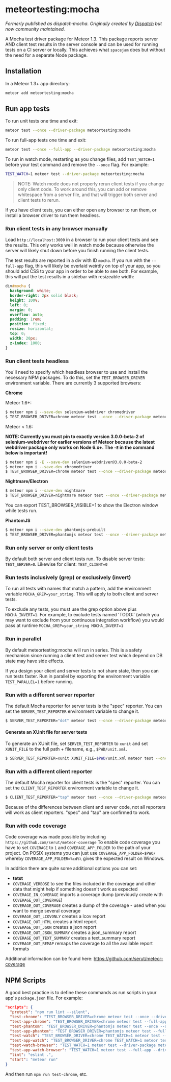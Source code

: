 # meteortesting:mocha

_Formerly published as dispatch:mocha. Originally created by [Dispatch](http://www.dispatch.me/) but now community maintained._

A Mocha test driver package for Meteor 1.3. This package reports server AND client test results in the server console and can be used for running tests on a CI server or locally. This achieves what `spacejam` does but without the need for a separate Node package.

## Installation

In a Meteor 1.3+ app directory:

```bash
meteor add meteortesting:mocha
```

## Run app tests

To run unit tests one time and exit:

```bash
meteor test --once --driver-package meteortesting:mocha
```

To run full-app tests one time and exit:

```bash
meteor test --once --full-app --driver-package meteortesting:mocha
```

To run in watch mode, restarting as you change files, add `TEST_WATCH=1` before your test command and remove the `--once` flag. For example:

```bash
TEST_WATCH=1 meteor test --driver-package meteortesting:mocha
```

> NOTE: Watch mode does not properly rerun client tests if you change only client code. To work around this, you can add or remove whitespace from a server file, and that will trigger both server and client tests to rerun.

If you have client tests, you can either open any browser to run them, or install a browser driver to run them headless.

### Run client tests in any browser manually

Load `http://localhost:3000` in a browser to run your client tests and see the results. This only works well in watch mode because otherwise the server will likely shut down before you finish running the client tests.

The test results are reported in a div with ID `mocha`. If you run with the `--full-app` flag, this will likely be overlaid weirdly on top of your app, so you should add CSS to your app in order to be able to see both. For example, this will put the test results in a sidebar with resizeable width:

```css
div#mocha {
  background: white;
  border-right: 2px solid black;
  height: 100%;
  left: 0;
  margin: 0;
  overflow: auto;
  padding: 1rem;
  position: fixed;
  resize: horizontal;
  top: 0;
  width: 20px;
  z-index: 1000;
}
```

### Run client tests headless

You'll need to specify which headless browser to use and install the necessary NPM packages. To do this, set the `TEST_BROWSER_DRIVER` environment variable. There are currently 3 supported browsers:

**Chrome**

Meteor 1.6+:

```bash
$ meteor npm i --save-dev selenium-webdriver chromedriver
$ TEST_BROWSER_DRIVER=chrome meteor test --once --driver-package meteortesting:mocha
```

Meteor < 1.6:

**NOTE: Currently you must pin to exactly version 3.0.0-beta-2 of selenium-webdriver for earlier versions of Meteor because the latest webdriver package only works on Node 6.x+. The `-E` in the command below is important!**

```bash
$ meteor npm i -E --save-dev selenium-webdriver@3.0.0-beta-2
$ meteor npm i --save-dev chromedriver
$ TEST_BROWSER_DRIVER=chrome meteor test --once --driver-package meteortesting:mocha
```

**Nightmare/Electron**

```bash
$ meteor npm i --save-dev nightmare
$ TEST_BROWSER_DRIVER=nightmare meteor test --once --driver-package meteortesting:mocha
```

You can export TEST_BROWSER_VISIBLE=1 to show the Electron window while tests run.

**PhantomJS**

```bash
$ meteor npm i --save-dev phantomjs-prebuilt
$ TEST_BROWSER_DRIVER=phantomjs meteor test --once --driver-package meteortesting:mocha
```

### Run only server or only client tests

By default both server and client tests run. To disable server tests: `TEST_SERVER=0`. Likewise for client: `TEST_CLIENT=0`

### Run tests inclusively (grep) or exclusively (invert)

To run all tests with names that match a pattern, add the environment variable `MOCHA_GREP=your_string`. This will apply to both client and server tests.

To exclude any tests, you must use the grep option above plus `MOCHA_INVERT=1`. For example, to exclude tests named 'TODO:' (which you may want to exclude from your continuous integration workflow) you would pass at runtime `MOCHA_GREP=your_string MOCHA_INVERT=1`

### Run in parallel

By default meteortesting:mocha will run in series. This is a safety mechanism since running a client test and server test which depend on DB state may have side effects.

If you design your client and server tests to not share state, then you can run tests faster. Run in parallel by exporting the environment variable `TEST_PARALLEL=1` before running.

### Run with a different server reporter

The default Mocha reporter for server tests is the "spec" reporter. You can set the `SERVER_TEST_REPORTER` environment variable to change it.

```bash
$ SERVER_TEST_REPORTER="dot" meteor test --once --driver-package meteortesting:mocha
```

#### Generate an XUnit file for server tests

To generate an XUnit file, set `SERVER_TEST_REPORTER` to `xunit` and set `XUNIT_FILE` to the full path + filename, e.g., `$PWD/unit.xml`.

```bash
$ SERVER_TEST_REPORTER=xunit XUNIT_FILE=$PWD/unit.xml meteor test --once --driver-package meteortesting:mocha
```

### Run with a different client reporter

The default Mocha reporter for client tests is the "spec" reporter. You can set the `CLIENT_TEST_REPORTER` environment variable to change it.

```bash
$ CLIENT_TEST_REPORTER="tap" meteor test --once --driver-package meteortesting:mocha
```

Because of the differences between client and server code, not all reporters will work as client reporters. "spec" and "tap" are confirmed to work.

### Run with code coverage

Code coverage was made possible by including `https://github.com/serut/meteor-coverage`
To enable code coverage you have to set `COVERAGE` to `1` and `COVERAGE_APP_FOLDER` to the path of your project. On POSIX systems you can just use `COVERAGE_APP_FOLDER=$PWO/` whereby `COVERAGE_APP_FOLDER=%cd%\` gives the expected result on Windows.

In addition there are quite some additional options you can set:

* **tetst**
* `COVERAGE_VERBOSE` to see the files included in the coverage and other data that might help if something doesn't work as expected
* `COVERAGE_IN_COVERAGE` imports a coverage dump (previously create with `COVERAGE_OUT_COVERAGE`)
* `COVERAGE_OUT_COVERAGE` creates a dump of the coverage - used when you want to merge several coverage
* `COVERAGE_OUT_LCOVONLY` creates a lcov report
* `COVERAGE_OUT_HTML` creates a html report
* `COVERAGE_OUT_JSON` creates a json report
* `COVERAGE_OUT_JSON_SUMMARY` creates a json_summary report
* `COVERAGE_OUT_TEXT_SUMMARY` creates a text_summary report
* `COVERAGE_OUT_REMAP` remaps the coverage to all the available report formats

Additional information can be found here: https://github.com/serut/meteor-coverage

## NPM Scripts

A good best practice is to define these commands as run scripts in your app's `package.json` file. For example:

```json
"scripts": {
  "pretest": "npm run lint --silent",
  "test-chrome": "TEST_BROWSER_DRIVER=chrome meteor test --once --driver-package meteortesting:mocha",
  "test-app-chrome": "TEST_BROWSER_DRIVER=chrome meteor test --full-app --once --driver-package meteortesting:mocha",
  "test-phantom": "TEST_BROWSER_DRIVER=phantomjs meteor test --once --driver-package meteortesting:mocha",
  "test-app-phantom": "TEST_BROWSER_DRIVER=phantomjs meteor test --full-app --once --driver-package meteortesting:mocha",
  "test-watch": "TEST_BROWSER_DRIVER=chrome TEST_WATCH=1 meteor test --driver-package meteortesting:mocha",
  "test-app-watch": "TEST_BROWSER_DRIVER=chrome TEST_WATCH=1 meteor test --full-app --driver-package meteortesting:mocha",
  "test-watch-browser": "TEST_WATCH=1 meteor test --driver-package meteortesting:mocha",
  "test-app-watch-browser": "TEST_WATCH=1 meteor test --full-app --driver-package meteortesting:mocha",
  "lint": "eslint .",
  "start": "meteor run"
}
```

And then run `npm run test-chrome`, etc.

